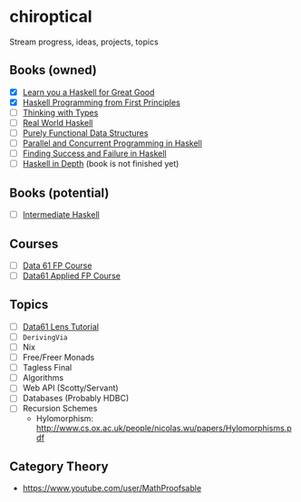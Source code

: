 # chiroptical
Stream progress, ideas, projects, topics

## Books (owned)

- [x] [Learn you a Haskell for Great Good](http://learnyouahaskell.com/)
- [x] [Haskell Programming from First Principles](http://haskellbook.com/)
- [ ] [Thinking with Types](https://leanpub.com/thinking-with-types/)
- [ ] [Real World Haskell](http://book.realworldhaskell.org/)
- [ ] [Purely Functional Data Structures](https://www.amazon.com/Purely-Functional-Data-Structures-Okasaki/dp/0521663504)
- [ ] [Parallel and Concurrent Programming in Haskell](https://simonmar.github.io/pages/pcph.html)
- [ ] [Finding Success and Failure in Haskell](https://leanpub.com/finding-success-in-haskell)
- [ ] [Haskell in Depth](https://www.manning.com/books/haskell-in-depth) (book is not finished yet)

## Books (potential)

- [ ] [Intermediate Haskell](https://intermediatehaskell.com/)

## Courses

- [ ] [Data 61 FP Course](https://github.com/data61/fp-course)
- [ ] [Data61 Applied FP Course](https://github.com/qfpl/applied-fp-course)

## Topics

- [ ] [Data61 Lens Tutorial](https://github.com/data61/lets-lens)
- [ ] `DerivingVia`
- [ ] Nix
- [ ] Free/Freer Monads
- [ ] Tagless Final
- [ ] Algorithms
- [ ] Web API (Scotty/Servant)
- [ ] Databases (Probably HDBC)
- [ ] Recursion Schemes
  - Hylomorphism: http://www.cs.ox.ac.uk/people/nicolas.wu/papers/Hylomorphisms.pdf

## Category Theory

- https://www.youtube.com/user/MathProofsable
